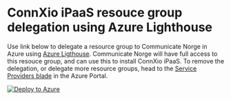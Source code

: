 # ConnXio iPaaS resouce group delegation using Azure Lighthouse

Use link below to delegate a resource group to Communicate Norge in Azure using [Azure Ligthouse](https://azure.microsoft.com/nb-no/services/azure-lighthouse/#overview). Communicate Norge will have full access to this resouce group, and can use this to install ConnXio iPaaS. To remove the delegation, or delegate more resource groups, head to the [Service Providers blade](https://portal.azure.com/#blade/Microsoft_Azure_CustomerHub/ServiceProvidersBladeV2/overview) in the Azure Portal.

[![Deploy to Azure](https://aka.ms/deploytoazurebutton)](https://portal.azure.com/#blade/Microsoft_Azure_CreateUIDef/CustomDeploymentBlade/uri/https%3A%2F%2Fraw.githubusercontent.com%2FConnXio%2Fipaas-lighthouse%2Fmain%2Fmsp.json)
